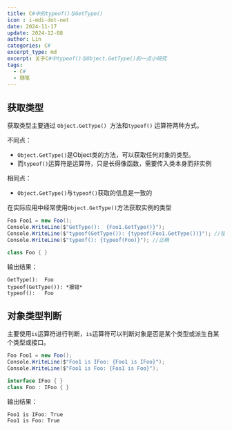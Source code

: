 ```yaml
---
title: C#中的typeof()与GetType()
icon : i-mdi-dot-net
date: 2024-11-17
update: 2024-12-08
author: Lin
categories: C#
excerpt_type: md
excerpt: 关于C#中typeof()与Object.GetType()的一点小研究
tags:
  - C#
  - 随笔
---
```

## 获取类型
获取类型主要通过 `Object.GetType() `方法和`typeof()` 运算符两种方式。

不同点：
- `Object.GetType()`是Object类的方法，可以获取任何对象的类型。
- 而`typeof()`运算符是运算符，只是长得像函数，需要传入类本身而非实例

相同点：
- `Object.GetType()`与`typeof()`获取的信息是一致的

在实际应用中经常使用`Object.GetType()`方法获取实例的类型

```csharp
Foo Foo1 = new Foo();
Console.WriteLine($"GetType():  {Foo1.GetType()}");
Console.WriteLine($"typeof(GetType()): {typeof(Foo1.GetType())}"); //错误
Console.WriteLine($"typeof(): {typeof(Foo)}"); //正确

class Foo { }

```

输出结果：

```
GetType():  Foo
typeof(GetType()): *报错*
typeof():   Foo

```

## 对象类型判断

主要使用`is`运算符进行判断，`is`运算符可以判断对象是否是某个类型或派生自某个类型或接口。

```csharp
Foo Foo1 = new Foo();
Console.WriteLine($"Foo1 is IFoo: {Foo1 is IFoo}");
Console.WriteLine($"Foo1 is Foo: {Foo1 is Foo}");

interface IFoo { }
class Foo : IFoo { }
```

输出结果：

```
Foo1 is IFoo: True
Foo1 is Foo: True
```

